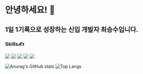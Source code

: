 # 안녕하세요! 👋
## 1일 1기록으로 성장하는 신입 개발자 최승수입니다.

### Skills✍
<img src="https://img.shields.io/badge/React-61DAFB?style=flat-square&logo=React&logoColor=blue"/> <img src="https://img.shields.io/badge/JavaScript-F7DF1E?style=flat-square&logo=JavaScript&logoColor=black"/> <img src="https://img.shields.io/badge/HTML-E34F26?style=flat-square&logo=HTML5&logoColor=white"/> <img src="https://img.shields.io/badge/CSS-1572B6?style=flat-square&logo=CSS3&logoColor=white"/> <img src="https://img.shields.io/badge/GitHub-181717?style=flat-square&logo=GitHub&logoColor=white"/>

![Anurag's GitHub stats](https://github-readme-stats.vercel.app/api?username=aydenote&show_icons=true&theme=스타일)
![Top Langs](https://github-readme-stats.vercel.app/api/top-langs/?username=aydenote&layout=compact&theme=스타일)

